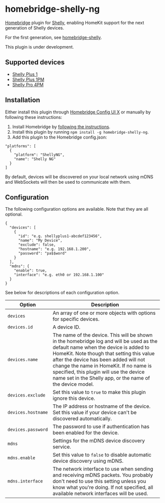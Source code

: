 # homebridge-shelly-ng

[Homebridge](https://homebridge.io) plugin for [Shelly](https://shelly.cloud),
enabling HomeKit support for the next generation of Shelly devices.

For the first generation, see [homebridge-shelly](https://github.com/alexryd/homebridge-shelly).

This plugin is under development.

## Supported devices

* [Shelly Plus 1](https://shelly.cloud/shelly-plus-1/)
* [Shelly Plus 1PM](https://shelly.cloud/shelly-plus-1pm/)
* [Shelly Pro 4PM](https://shelly.cloud/shelly-pro-smart-home-automation-solution/)

## Installation

Either install this plugin through [Homebridge Config UI X](https://github.com/oznu/homebridge-config-ui-x)
or manually by following these instructions:

1. Install Homebridge by [following the instructions](https://github.com/homebridge/homebridge/wiki).
2. Install this plugin by running `npm install -g homebridge-shelly-ng`.
3. Add this plugin to the Homebridge config.json:
  ```
  "platforms": [
    {
      "platform": "ShellyNG",
      "name": "Shelly NG"
    }
  ]
  ```

By default, devices will be discovered on your local network using mDNS and
WebSockets will then be used to communicate with them.

## Configuration

The following configuration options are available. Note that they are all optional.

```
{
  "devices": [
    {
      "id": "e.g. shellyplus1-abcdef123456",
      "name": "My Device",
      "exclude": false,
      "hostname": "e.g. 192.168.1.200",
      "password": "pa$$word"
    }
  ],
  "mdns": {
    "enable": true,
    "interface": "e.g. eth0 or 192.168.1.100"
  }
}
```

See below for descriptions of each configuration option.

| Option                 | Description |
| ---                    | ---         |
| `devices`              | An array of one or more objects with options for specific devices. |
| `devices.id`           | A device ID. |
| `devices.name`         | The name of the device. This will be shown in the homebridge log and will be used as the default name when the device is added to HomeKit. Note though that setting this value after the device has been added will not change the name in HomeKit. If no name is specified, this plugin will use the device name set in the Shelly app, or the name of the device model. |
| `devices.exclude`      | Set this value to `true` to make this plugin ignore this device. |
| `devices.hostname`     | The IP address or hostname of the device. Set this value if your device can't be discovered automatically. |
| `devices.password`     | The password to use if authentication has been enabled for the device.
| `mdns`                 | Settings for the mDNS device discovery service. |
| `mdns.enable`          | Set this value to `false` to disable automatic device discovery using mDNS. |
| `mdns.interface`       | The network interface to use when sending and receiving mDNS packets. You probably don't need to use this setting unless you know what you're doing. If not specified, all available network interfaces will be used. |
